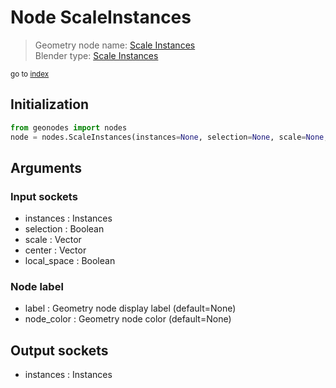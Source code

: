 
# Node ScaleInstances

> Geometry node name: [Scale Instances](https://docs.blender.org/manual/en/latest/modeling/geometry_nodes/instances/scale_instances.html)<br>
  Blender type: [Scale Instances](https://docs.blender.org/api/current/bpy.types.GeometryNodeScaleInstances.html)
  
<sub>go to [index](index.md)</sub>

## Initialization

```python
from geonodes import nodes
node = nodes.ScaleInstances(instances=None, selection=None, scale=None, center=None, local_space=None, label=None, node_color=None)
```



## Arguments


### Input sockets

- instances : Instances
- selection : Boolean
- scale : Vector
- center : Vector
- local_space : Boolean

### Node label

- label : Geometry node display label (default=None)
- node_color : Geometry node color (default=None)

## Output sockets

- instances : Instances
